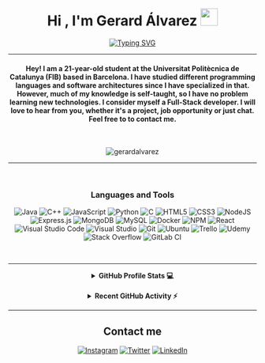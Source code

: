 <div align="center">
  

  
  <h1 align="center">Hi , I'm Gerard Álvarez <img src="https://media.giphy.com/media/hvRJCLFzcasrR4ia7z/giphy.gif" width="35"></h1>
<p align="center">

 [![Typing SVG](https://readme-typing-svg.herokuapp.com?font=Cormorant+SC&size=22&color=E6F733&center=true&lines=Welcome+to+my+git+profile;Computer+Science+Student;Full+Stack+Web+Developer;Enthusiast)](https://git.io/typing-svg)
</p>
<hr/>
<h4 align="center">Hey! I am a 21-year-old student at the Universitat Politècnica de Catalunya (FIB) based in Barcelona. I have studied different programming languages and software architectures since I have specialized in that. However, much of my knowledge is self-taught, so I have no problem learning new technologies. I consider myself a Full-Stack developer.
I will love to hear from you, whether it's a project, job opportunity or just chat. Feel free to to contact me.</h4>
<br>
<p align="center"> <img src="https://komarev.com/ghpvc/?username=gerardalvarez8&label=Profile%20views&color=0e75b6&style=plastic" alt="gerardalvarez" /> </p>
  
  
-------------------
  
<br />
  
### Languages and Tools  
 ![Java](https://img.shields.io/badge/java-%23ED8B00.svg?style=for-the-badge&logo=java&logoColor=white) ![C++](https://img.shields.io/badge/c++-%2300599C.svg?style=for-the-badge&logo=c%2B%2B&logoColor=white) ![JavaScript](https://img.shields.io/badge/javascript-%23323330.svg?style=for-the-badge&logo=javascript&logoColor=%23F7DF1E) ![Python](https://img.shields.io/badge/python-%2314354C.svg?style=for-the-badge&logo=python&logoColor=white) ![C](https://img.shields.io/badge/c-%2300599C.svg?style=for-the-badge&logo=c&logoColor=white) ![HTML5](https://img.shields.io/badge/html5-%23E34F26.svg?style=for-the-badge&logo=html5&logoColor=white) ![CSS3](https://img.shields.io/badge/css3-%231572B6.svg?style=for-the-badge&logo=css3&logoColor=white) ![NodeJS](https://img.shields.io/badge/node.js-%2343853D.svg?style=for-the-badge&logo=node.js&logoColor=white) ![Express.js](https://img.shields.io/badge/express.js-%23404d59.svg?style=for-the-badge&logo=express&logoColor=%2361DAFB) ![MongoDB](https://img.shields.io/badge/MongoDB-%234ea94b.svg?style=for-the-badge&logo=mongodb&logoColor=white) ![MySQL](https://img.shields.io/badge/mysql-%2300f.svg?style=for-the-badge&logo=mysql&logoColor=white) ![Docker](https://img.shields.io/badge/docker-%230db7ed.svg?style=for-the-badge&logo=docker&logoColor=white) ![NPM](https://img.shields.io/badge/NPM-%23000000.svg?style=for-the-badge&logo=npm&logoColor=white) ![React](https://img.shields.io/badge/react-%2320232a.svg?style=for-the-badge&logo=react&logoColor=%2361DAFB) ![Visual Studio Code](https://img.shields.io/badge/VisualStudioCode-0078d7.svg?style=for-the-badge&logo=visual-studio-code&logoColor=white) ![Visual Studio](https://img.shields.io/badge/VisualStudio-5C2D91.svg?style=for-the-badge&logo=visual-studio&logoColor=white) ![Git](https://img.shields.io/badge/git-%23121011.svg?style=for-the-badge&logo=github&logoColor=white) ![Ubuntu](https://img.shields.io/badge/Ubuntu-E95420?style=for-the-badge&logo=ubuntu&logoColor=white) ![Trello](https://img.shields.io/badge/Trello-%23026AA7.svg?style=for-the-badge&logo=Trello&logoColor=white) ![Udemy](https://img.shields.io/badge/Udemy-A435F0?style=for-the-badge&logo=Udemy&logoColor=white) ![Stack Overflow](https://img.shields.io/badge/-Stackoverflow-FE7A16?style=for-the-badge&logo=stack-overflow&logoColor=white) ![GitLab CI](https://img.shields.io/badge/gitlab%20ci-%23181717.svg?style=for-the-badge&logo=gitlab&logoColor=white)
  
  <br />
  
-------------------

  
<details> 
  <summary><b> GitHub Profile Stats 💻</b></summary>
  <br/>
  <p align="center">
 

   ![LachlanDev github stats](https://github-readme-stats.vercel.app/api?username=gerardalvarez&show_icons=true&theme=radical&count_private=true&include_all_commits=true)
   
   ![LachlanDev github streak](https://github-readme-streak-stats.herokuapp.com/?user=gerardalvarez&theme=radical&include_all_commits=true&count_private=true)
     &nbsp;
<img src="https://github-readme-stats.vercel.app/api/top-langs?username=gerardalvarez&show_icons=true&locale=en&layout=compact&theme=algolia" alt="gerardalvarez" height="192px"/>
    
  <br/>
  &nbsp;
  &nbsp;
  <b>Note:</b> Most used languages is only a statistic of my public code so it doesn't reflect my experience or skill level at all.
  </p>
</details>

<br/>
<details>
  <summary><b> Recent GitHub Activity ⚡</b></summary>
  <br/>
   <a href="https://github.com/gerardalvarez"><img alt="gearrdalvarez's Activity Graph" src="https://activity-graph.herokuapp.com/graph?username=gerardalvarez&custom_title=Gerard%20Alvarez's%20Contribution%20Graph&theme=react-dark" /></a>
  <br/>

</details>
  

  
-------------------
  

  
## Contact me
<a href="https://www.instagram.com/gerardalvarez_/">![Instagram](https://img.shields.io/badge/gerardalvarez_-%23E4405F.svg?style=for-the-badge&logo=Instagram&logoColor=white)</a> <a href="https://twitter.com/gritaman123">![Twitter](https://img.shields.io/badge/GerardAlvarezDev-%231DA1F2.svg?style=for-the-badge&logo=Twitter&logoColor=white)</a> <a href="https://www.linkedin.com/in/gerardalvarezizquierdo/">![LinkedIn](https://img.shields.io/badge/linkedin-%230077B5.svg?style=for-the-badge&logo=linkedin&logoColor=white)
</a> 
  
<br />
 <div>
